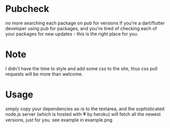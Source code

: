 # Pubcheck
no more searching each package on pub for versions
If you're a dart/flutter developer using pub for packages,
and you're tired of checking each of your packages for new updates - this is the right place for you.
# Note
I didn't have the time to style and add some css to the site, thus css pull requests will be more than welcome.
# Usage
simply copy your dependencies as-is to the textarea,
and the sophisticated node.js server (which is hosted with 💗 by heroku) will fetch all the newest versions, just for you.
see example in example.png
